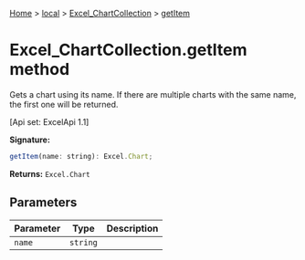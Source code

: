 [Home](./index) &gt; [local](local.md) &gt; [Excel\_ChartCollection](local.excel_chartcollection.md) &gt; [getItem](local.excel_chartcollection.getitem.md)

# Excel\_ChartCollection.getItem method

Gets a chart using its name. If there are multiple charts with the same name, the first one will be returned. 

 \[Api set: ExcelApi 1.1\]

**Signature:**
```javascript
getItem(name: string): Excel.Chart;
```
**Returns:** `Excel.Chart`

## Parameters

|  Parameter | Type | Description |
|  --- | --- | --- |
|  `name` | `string` |  |

